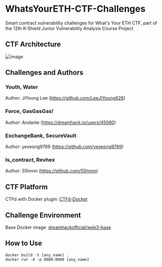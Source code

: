 # WhatsYourETH-CTF-Challenges
Smart contract vulnerability challenges for What's Your ETH CTF, part of the 12th K-Shield Junior Vulnerability Analysis Course Project

## CTF Architecture
![image](https://github.com/user-attachments/assets/29d4666a-b98f-488d-8342-118d16900823)


## Challenges and Authors

### Youth, Water
Author: JiYoung Lee (https://github.com/LeeJIYoung626)

### Force, GasGasGas!
Author: Andante (https://dreamhack.io/users/45060)

### ExchangeBank, SecureVault
Author: yeseong9769 (https://github.com/yeseong9769)

### Is_contract, Revhex
Author: 55hnnn (https://github.com/55hnnn)

## CTF Platform
CTFd with Docker plugin: [CTFd-Docker](https://github.com/yeseong9769/CTFd-Docker)

## Challenge Environment
Base Docker image: [dreamhackofficial/web3-base](https://hub.docker.com/r/dreamhackofficial/web3-base)

## How to Use
```
docker build -t [any_name] .
docker run -d -p 8000:8000 [any_name]
```
